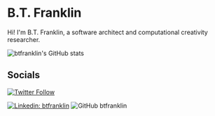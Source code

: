 # B.T. Franklin

Hi!  I'm B.T. Franklin, a software architect and computational creativity researcher.

![btfranklin's GitHub stats](https://github-readme-stats.vercel.app/api?username=btfranklin)

## Socials

[![Twitter Follow](https://img.shields.io/twitter/follow/BT_Franklin?color=1DA1F2&logo=twitter&style=for-the-badge)](https://twitter.com/BT_Franklin)

[![Linkedin: btfranklin](https://img.shields.io/badge/-btfranklin-blue?style=flat-square&logo=Linkedin&logoColor=white&link=https://www.linkedin.com/in/btfranklin/)](https://www.linkedin.com/in/btfranklin/)
![GitHub btfranklin](https://img.shields.io/github/followers/btfranklin?label=follow&style=social)